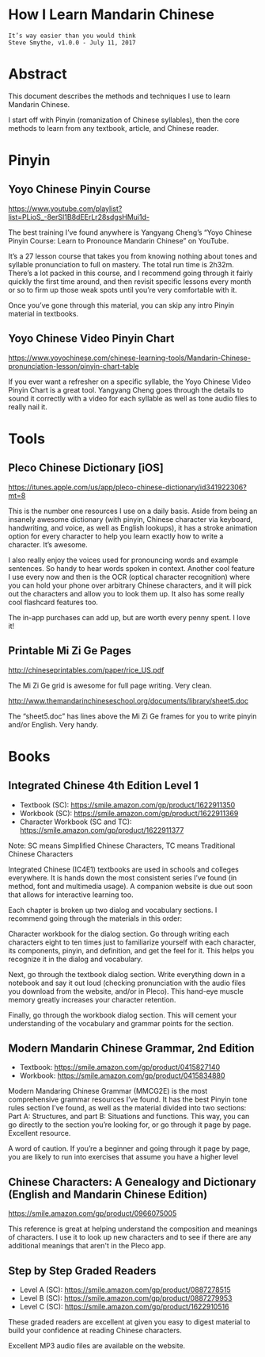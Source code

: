 # How I Learn Mandarin Chinese

```
It’s way easier than you would think
Steve Smythe, v1.0.0 - July 11, 2017
```

# Abstract

This document describes the methods and techniques I use to learn Mandarin Chinese.

I start off with Pinyin (romanization of Chinese syllables), then the core methods to learn from any textbook, article, and Chinese reader.

# Pinyin

## Yoyo Chinese Pinyin Course
https://www.youtube.com/playlist?list=PLioS_-8erSI1B8dEErLr28sdgsHMui1d-

The best training I’ve found anywhere is Yangyang Cheng’s “Yoyo Chinese Pinyin Course: Learn to Pronounce Mandarin Chinese” on YouTube.

It’s a 27 lesson course that takes you from knowing nothing about tones and syllable pronunciation to full on mastery.  The total run time is 2h32m.  There’s a lot packed in this course, and I recommend going through it fairly quickly the first time around, and then revisit specific lessons every month or so to firm up those weak spots until you’re very comfortable with it.

Once you’ve gone through this material, you can skip any intro Pinyin material in textbooks.

## Yoyo Chinese Video Pinyin Chart
https://www.yoyochinese.com/chinese-learning-tools/Mandarin-Chinese-pronunciation-lesson/pinyin-chart-table

If you ever want a refresher on a specific syllable, the Yoyo Chinese Video Pinyin Chart is a great tool.  Yangyang Cheng goes through the details to sound it correctly with a video for each syllable as well as tone audio files to really nail it.

# Tools

## Pleco Chinese Dictionary [iOS]
https://itunes.apple.com/us/app/pleco-chinese-dictionary/id341922306?mt=8

This is the number one resources I use on a daily basis.  Aside from being an insanely awesome dictionary (with pinyin, Chinese character via keyboard, handwriting, and voice, as well as English lookups), it has a stroke animation option for every character to help you learn exactly how to write a character.  It’s awesome.


I also really enjoy the voices used for pronouncing words and example sentences.  So handy to hear words spoken in context.  Another cool feature I use every now and then is the OCR (optical character recognition) where you can hold your phone over arbitrary Chinese characters, and it will pick out the characters and allow you to look them up.  It also has some really cool flashcard features too.

The in-app purchases can add up, but are worth every penny spent.  I love it!

## Printable Mi Zi Ge Pages
http://chineseprintables.com/paper/rice_US.pdf

The Mi Zi Ge grid is awesome for full page writing.  Very clean.

http://www.themandarinchineseschool.org/documents/library/sheet5.doc

The “sheet5.doc” has lines above the Mi Zi Ge frames for you to write pinyin and/or English.  Very handy.

# Books

## Integrated Chinese 4th Edition Level 1
- Textbook (SC): https://smile.amazon.com/gp/product/1622911350
- Workbook (SC): https://smile.amazon.com/gp/product/1622911369
- Character Workbook (SC and TC): https://smile.amazon.com/gp/product/1622911377

Note: SC means Simplified Chinese Characters, TC means Traditional Chinese Characters

Integrated Chinese (IC4E1) textbooks are used in schools and colleges everywhere.  It is hands down the most consistent series I’ve found (in method, font and multimedia usage).  A companion website is due out soon that allows for interactive learning too.

Each chapter is broken up two dialog and vocabulary sections.  I recommend going through the materials in this order:

Character workbook for the dialog section.  Go through writing each characters eight to ten times just to familiarize yourself with each character, its components, pinyin, and definition, and get the feel for it.  This helps you recognize it in the dialog and vocabulary.

Next, go through the textbook dialog section.  Write everything down in a notebook and say it out loud (checking pronunciation with the audio files you download from the website, and/or in Pleco).  This hand-eye muscle memory greatly increases your character retention.

Finally, go through the workbook dialog section.  This will cement your understanding of the vocabulary and grammar points for the section.

## Modern Mandarin Chinese Grammar, 2nd Edition

- Textbook: https://smile.amazon.com/gp/product/0415827140
- Workbook: https://smile.amazon.com/gp/product/0415834880

Modern Mandaring Chinese Grammar (MMCG2E) is the most comprehensive grammar resources I’ve found.  It has the best Pinyin tone rules section I’ve found, as well as the material divided into two sections: Part A: Structures, and part B: Situations and functions.  This way, you can go directly to the section you’re looking for, or go through it page by page.  Excellent resource.

A word of caution.  If you’re a beginner and going through it page by page, you are likely to run into exercises that assume you have a higher level 

## Chinese Characters: A Genealogy and Dictionary (English and Mandarin Chinese Edition)
https://smile.amazon.com/gp/product/0966075005

This reference is great at helping understand the composition and meanings of characters.  I use it to look up new characters and to see if there are any additional meanings that aren't in the Pleco app.

## Step by Step Graded Readers

- Level A (SC): https://smile.amazon.com/gp/product/0887278515
- Level B (SC): https://smile.amazon.com/gp/product/0887279953
- Level C (SC): https://smile.amazon.com/gp/product/1622910516

These graded readers are excellent at given you easy to digest material to build your confidence at reading Chinese characters.

Excellent MP3 audio files are available on the website.










